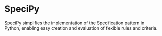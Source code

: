 # SpeciPy
SpeciPy simplifies the implementation of the Specification pattern in Python, enabling easy creation and evaluation of flexible rules and criteria.
